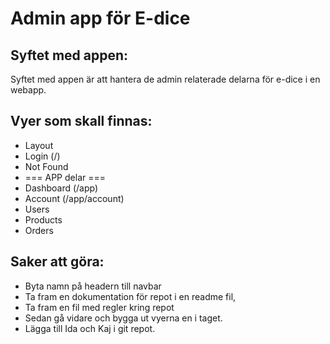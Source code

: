 # Admin app för E-dice

## Syftet med appen:
Syftet med appen är att hantera de admin relaterade delarna för e-dice i en webapp. 

## Vyer som skall finnas:
- Layout
- Login (/)
- Not Found
- === APP delar ===
- Dashboard (/app)
- Account (/app/account)
- Users
- Products
- Orders

## Saker att göra:
- Byta namn på headern till navbar
- Ta fram en dokumentation för repot i en readme fil,
- Ta fram en fil med regler kring repot 
- Sedan gå vidare och bygga ut vyerna en i taget. 
- Lägga till Ida och Kaj i git repot.
